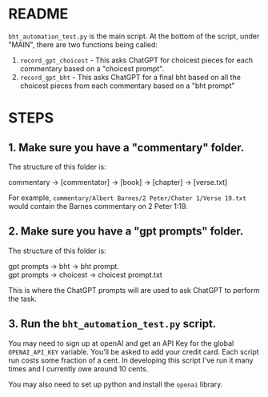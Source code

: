 # README

`bht_automation_test.py` is the main script. At the bottom of the script, under "MAIN", there are two functions being called:

1. `record_gpt_choicest` - This asks ChatGPT for choicest pieces for each commentary based on a "choicest prompt".
2. `record_gpt_bht` - This asks ChatGPT for a final bht based on all the choicest pieces from each commentary based on a "bht prompt"

# STEPS
## 1. Make sure you have a "commentary" folder. 
The structure of this folder is:

commentary -> [commentator] -> [book] -> [chapter] -> [verse.txt]

For example,
`commentary/Albert Barnes/2 Peter/Chater 1/Verse 19.txt` would contain the Barnes commentary on 2 Peter 1:19. 

## 2. Make sure you have a "gpt prompts" folder.
The structure of this folder is:

gpt prompts -> bht -> bht prompt.\
gpt prompts -> choicest -> choicest prompt.txt

This is where the ChatGPT prompts will are used to ask ChatGPT to perform the task.

## 3. Run the `bht_automation_test.py` script.
You may need to sign up at openAI and get an API Key for the global `OPENAI_API_KEY` variable. You'll be asked to add your credit card. Each script run costs some fraction of a cent. In developing this script I've run it many times and I currently owe around 10 cents. 

You may also need to set up python and install the `openai` library. 
